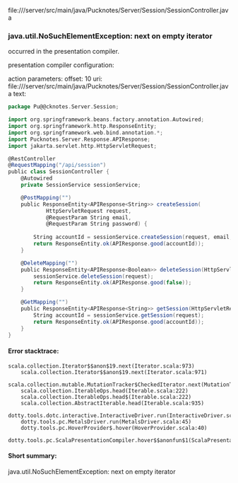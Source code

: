 file://<WORKSPACE>/server/src/main/java/Pucknotes/Server/Session/SessionController.java
### java.util.NoSuchElementException: next on empty iterator

occurred in the presentation compiler.

presentation compiler configuration:


action parameters:
offset: 10
uri: file://<WORKSPACE>/server/src/main/java/Pucknotes/Server/Session/SessionController.java
text:
```scala
package Pu@@cknotes.Server.Session;

import org.springframework.beans.factory.annotation.Autowired;
import org.springframework.http.ResponseEntity;
import org.springframework.web.bind.annotation.*;
import Pucknotes.Server.Response.APIResponse;
import jakarta.servlet.http.HttpServletRequest;

@RestController
@RequestMapping("/api/session")
public class SessionController {
    @Autowired
    private SessionService sessionService;

    @PostMapping("")
    public ResponseEntity<APIResponse<String>> createSession(
            HttpServletRequest request,
            @RequestParam String email,
            @RequestParam String password) {
        
        String accountId = sessionService.createSession(request, email, password);
        return ResponseEntity.ok(APIResponse.good(accountId));
    }

    @DeleteMapping("")
    public ResponseEntity<APIResponse<Boolean>> deleteSession(HttpServletRequest request) {
        sessionService.deleteSession(request);
        return ResponseEntity.ok(APIResponse.good(false));
    }

    @GetMapping("")
    public ResponseEntity<APIResponse<String>> getSession(HttpServletRequest request) {
        String accountId = sessionService.getSession(request);
        return ResponseEntity.ok(APIResponse.good(accountId));
    }
}

```



#### Error stacktrace:

```
scala.collection.Iterator$$anon$19.next(Iterator.scala:973)
	scala.collection.Iterator$$anon$19.next(Iterator.scala:971)
	scala.collection.mutable.MutationTracker$CheckedIterator.next(MutationTracker.scala:76)
	scala.collection.IterableOps.head(Iterable.scala:222)
	scala.collection.IterableOps.head$(Iterable.scala:222)
	scala.collection.AbstractIterable.head(Iterable.scala:935)
	dotty.tools.dotc.interactive.InteractiveDriver.run(InteractiveDriver.scala:164)
	dotty.tools.pc.MetalsDriver.run(MetalsDriver.scala:45)
	dotty.tools.pc.HoverProvider$.hover(HoverProvider.scala:40)
	dotty.tools.pc.ScalaPresentationCompiler.hover$$anonfun$1(ScalaPresentationCompiler.scala:376)
```
#### Short summary: 

java.util.NoSuchElementException: next on empty iterator